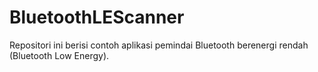 # BluetoothLEScanner
Repositori ini berisi contoh aplikasi pemindai Bluetooth berenergi rendah (Bluetooth Low Energy).
